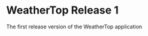 WeatherTop Release 1
=========================

The first release version of the WeatherTop application
